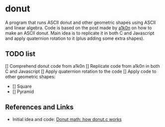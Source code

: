 # donut
A program that runs ASCII donut and other geometric shapes using ASCII and linear algebra.
Code is based on the post made by [a1k0n](https://www.a1k0n.net/2011/07/20/donut-math.html) on how to make an ASCII donut. Main idea is to replicate it in both C and Javascript and apply quaternion rotation to it (plus adding some extra shapes).

## TODO list
[] Comprehend donut code from a1k0n
[] Replicate code from a1k0n in both C and Javascript
[] Apply quaternion rotation to the code
[] Apply code to other geometric shapes:
  - [] Square
  - [] Pyramid

## References and Links
- Initial idea and code: [Donut math: how donut.c works](https://www.a1k0n.net/2011/07/20/donut-math.html)

